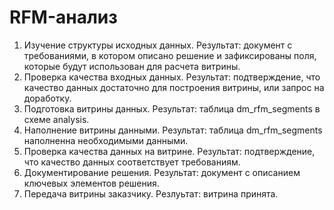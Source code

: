 # RFM-анализ
1. Изучение структуры исходных данных. Результат: документ с требованиями, в котором описано решение и зафиксированы поля, которые будут использован для расчета витрины.
2. Проверка качества входных данных. Результат: подтверждение, что качество данных достаточно для построения витрины, или запрос на доработку.
3. Подготовка витрины данных. Результат: таблица dm_rfm_segments в схеме analysis.
4. Наполнение витрины данными. Результат: таблица dm_rfm_segments наполненна необходимыми данными.
5. Проверка качества данных на витрине. Результат: подтверждение, что качество данных соответствует требованиям.
6. Документирование решения. Результат: документ с описанием ключевых элементов решения.
7. Передача витрины заказчику. Резлуьтат: витрина принята.
